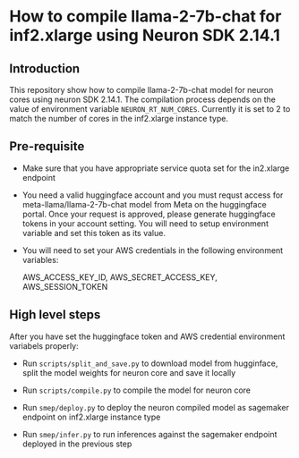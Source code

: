 # How to compile llama-2-7b-chat for inf2.xlarge using Neuron SDK 2.14.1

## Introduction
This repository show how to compile llama-2-7b-chat model for neuron cores using neuron SDK 2.14.1. The compilation process depends on the value of environment variable `NEURON_RT_NUM_CORES`. Currently it is set to 2 to match the number of cores in the inf2.xlarge instance type.

## Pre-requisite

- Make sure that you have appropriate service quota set for the in2.xlarge endpoint 
- You need a valid huggingface account and you must requst access for meta-llama/llama-2-7b-chat model from Meta on the huggingface portal. Once your request is approved, please generate huggingface tokens in your account setting. You will need to setup environment variable and set this token as its value.
- You will need to set your AWS credentials in the following environment variables:

  AWS_ACCESS_KEY_ID, AWS_SECRET_ACCESS_KEY, AWS_SESSION_TOKEN

## High level steps

After you have set the huggingface token and AWS credential environment variabels properly:

- Run `scripts/split_and_save.py` to download model from hugginface, split the model weights for neuron core and save it locally
- Run `scripts/compile.py` to compile the model for neuron core

- Run `smep/deploy.py` to deploy the neuron compiled model as sagemaker endpoint on inf2.xlarge instance type
- Run `smep/infer.py` to run inferences against the sagemaker endpoint deployed in the previous step




